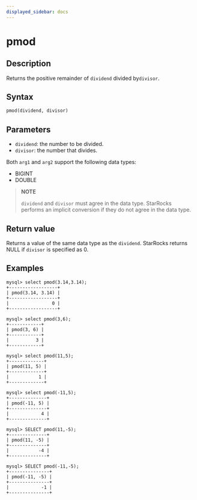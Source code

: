 ```yaml
---
displayed_sidebar: docs
---
```


# pmod

## Description

Returns the positive remainder of `dividend` divided by`divisor`.

## Syntax

```SQL
pmod(dividend, divisor)
```

## Parameters

- `dividend`: the number to be divided.
- `divisor`: the number that divides.

Both `arg1` and `arg2` support the following data types:

- BIGINT
- DOUBLE

> **NOTE**
>
> `dividend` and `divisor` must agree in the data type. StarRocks performs an implicit conversion if they do not agree in the data type.

## Return value

Returns a value of the same data type as the `dividend`. StarRocks returns NULL if `divisor` is specified as 0.

## Examples

```Plain
mysql> select pmod(3.14,3.14);
+------------------+
| pmod(3.14, 3.14) |
+------------------+
|                0 |
+------------------+

mysql> select pmod(3,6);
+------------+
| pmod(3, 6) |
+------------+
|          3 |
+------------+

mysql> select pmod(11,5);
+-------------+
| pmod(11, 5) |
+-------------+
|           1 |
+-------------+

mysql> select pmod(-11,5);
+--------------+
| pmod(-11, 5) |
+--------------+
|            4 |
+--------------+

mysql> SELECT pmod(11,-5);
+--------------+
| pmod(11, -5) |
+--------------+
|           -4 |
+--------------+

mysql> SELECT pmod(-11,-5);
+---------------+
| pmod(-11, -5) |
+---------------+
|            -1 |
+---------------+
```
